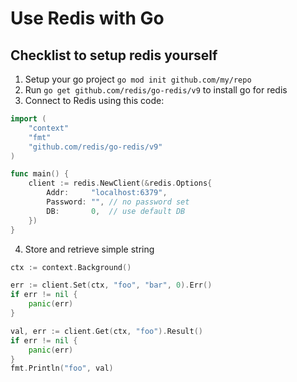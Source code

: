 # Use Redis with Go

## Checklist to setup redis yourself

1. Setup your go project `go mod init github.com/my/repo`
2. Run `go get github.com/redis/go-redis/v9` to install go for redis
3. Connect to Redis using this code:

```Go
import (
	"context"
	"fmt"
	"github.com/redis/go-redis/v9"
)

func main() {
    client := redis.NewClient(&redis.Options{
        Addr:	  "localhost:6379",
        Password: "", // no password set
        DB:		  0,  // use default DB
    })
}
```

4. Store and retrieve simple string

```Go
ctx := context.Background()

err := client.Set(ctx, "foo", "bar", 0).Err()
if err != nil {
    panic(err)
}

val, err := client.Get(ctx, "foo").Result()
if err != nil {
    panic(err)
}
fmt.Println("foo", val)
```
